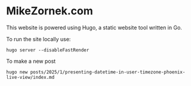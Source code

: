 # MikeZornek.com

This website is powered using Hugo, a static website tool written in Go.

To run the site locally use:

    hugo server --disableFastRender

To make a new post

    hugo new posts/2025/1/presenting-datetime-in-user-timezone-phoenix-live-view/index.md

